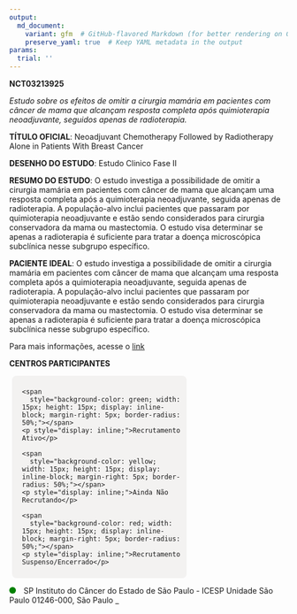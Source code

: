 ```yaml
---
output: 
  md_document:
    variant: gfm  # GitHub-flavored Markdown (for better rendering on GitHub)
    preserve_yaml: true  # Keep YAML metadata in the output
params:
  trial: ''
---
```


**NCT03213925**

*Estudo sobre os efeitos de omitir a cirurgia mamária em pacientes com
câncer de mama que alcançam resposta completa após quimioterapia
neoadjuvante, seguidos apenas de radioterapia.*

**TÍTULO OFICIAL**: Neoadjuvant Chemotherapy Followed by Radiotherapy
Alone in Patients With Breast Cancer

**DESENHO DO ESTUDO**: Estudo Clinico Fase II

**RESUMO DO ESTUDO**: O estudo investiga a possibilidade de omitir a
cirurgia mamária em pacientes com câncer de mama que alcançam uma
resposta completa após a quimioterapia neoadjuvante, seguida apenas de
radioterapia. A população-alvo inclui pacientes que passaram por
quimioterapia neoadjuvante e estão sendo considerados para cirurgia
conservadora da mama ou mastectomia. O estudo visa determinar se apenas
a radioterapia é suficiente para tratar a doença microscópica subclínica
nesse subgrupo específico.

**PACIENTE IDEAL**: O estudo investiga a possibilidade de omitir a
cirurgia mamária em pacientes com câncer de mama que alcançam uma
resposta completa após a quimioterapia neoadjuvante, seguida apenas de
radioterapia. A população-alvo inclui pacientes que passaram por
quimioterapia neoadjuvante e estão sendo considerados para cirurgia
conservadora da mama ou mastectomia. O estudo visa determinar se apenas
a radioterapia é suficiente para tratar a doença microscópica subclínica
nesse subgrupo específico.

Para mais informações, acesse o
[link](https://clinicaltrials.gov/ct2/show/NCT03213925)

**CENTROS PARTICIPANTES**

<div style="margin-bottom: 8px; margin-left: 5px; padding: 8px; max-width: 300px; background-color: #f3f2f1; border-radius: 8px;">

<div style="margin-left: 10px;">

    <span 
      style="background-color: green; width: 15px; height: 15px; display: inline-block; margin-right: 5px; border-radius: 50%;"></span>
    <p style="display: inline;">Recrutamento Ativo</p>

</div>

<div style="margin-left: 10px;">

    <span 
      style="background-color: yellow; width: 15px; height: 15px; display: inline-block; margin-right: 5px; border-radius: 50%;"></span>
    <p style="display: inline;">Ainda Não Recrutando</p>

</div>

<div style="margin-left: 10px;">

    <span 
      style="background-color: red; width: 15px; height: 15px; display: inline-block; margin-right: 5px; border-radius: 50%;"></span>
    <p style="display: inline;">Recrutamento Suspenso/Encerrado</p>

</div>

</div>

<span style="display: inline-block; width: 12px; height: 12px; border-radius: 50%; margin-right: 10px; padding-bottom: 0px; background-color: green;"></span>
SP Instituto do Câncer do Estado de São Paulo - ICESP Unidade São Paulo
01246-000, São Paulo
<span style="color: #2E4A7F; text-decoration: none; font-weight: 500; font-size: 0.8">[REPORTAR
ERRO](https://flazar.shinyapps.io/formsapp?study_nct_id=NCT03213925&location_id=DEPARTMENTOFRADIOLOGYANDONCOLOGYOFUNIVERSITYOFSAOPAULORADIATIONONCOLOGYUNITINSTITUTODOCANCERDOESTADODESAOPAULOICESPFACULDADEDEMEDICINADAUNIVERSIDADEDESAOPAULOSAOPAULO01246000BRAZIL&location_full_name=Instituto%20do%20C%C3%A2ncer%20do%20Estado%20de%20S%C3%A3o%20Paulo%20-%20ICESP%20Unidade%20S%C3%A3o%20Paulo%2C%2001246-000%2C%20S%C3%A3o%20Paulo&form_type=Reportar%20Erro)</span>
